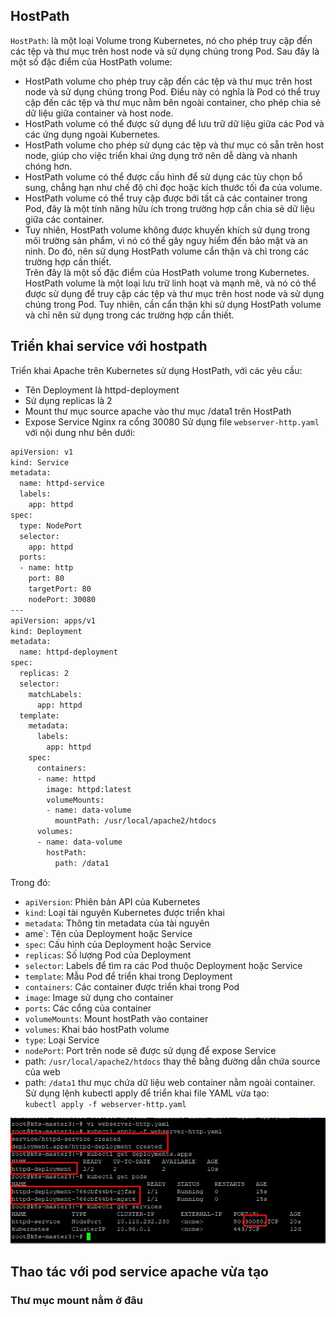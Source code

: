 ## HostPath
`HostPath`: là một loại Volume trong Kubernetes, nó cho phép truy cập đến các tệp và thư mục trên host node và sử dụng chúng trong Pod. Sau đây là một số đặc điểm của HostPath volume:  
- HostPath volume cho phép truy cập đến các tệp và thư mục trên host node và sử dụng chúng trong Pod. Điều này có nghĩa là Pod có thể truy cập đến các tệp và thư mục nằm bên ngoài container, cho phép chia sẻ dữ liệu giữa container và host node.  
- HostPath volume có thể được sử dụng để lưu trữ dữ liệu giữa các Pod và các ứng dụng ngoài Kubernetes.  
- HostPath volume cho phép sử dụng các tệp và thư mục có sẵn trên host node, giúp cho việc triển khai ứng dụng trở nên dễ dàng và nhanh chóng hơn.  
- HostPath volume có thể được cấu hình để sử dụng các tùy chọn bổ sung, chẳng hạn như chế độ chỉ đọc hoặc kích thước tối đa của volume.  
- HostPath volume có thể truy cập được bởi tất cả các container trong Pod, đây là một tính năng hữu ích trong trường hợp cần chia sẻ dữ liệu giữa các container.  
- Tuy nhiên, HostPath volume không được khuyến khích sử dụng trong môi trường sản phẩm, vì nó có thể gây nguy hiểm đến bảo mật và an ninh. Do đó, nên sử dụng HostPath volume cẩn thận và chỉ trong các trường hợp cần thiết.  
Trên đây là một số đặc điểm của HostPath volume trong Kubernetes. HostPath volume là một loại lưu trữ linh hoạt và mạnh mẽ, và nó có thể được sử dụng để truy cập các tệp và thư mục trên host node và sử dụng chúng trong Pod. Tuy nhiên, cần cẩn thận khi sử dụng HostPath volume và chỉ nên sử dụng trong các trường hợp cần thiết.  
## Triển khai service với hostpath
Triển khai Apache trên Kubernetes sử dụng HostPath, với các yêu cầu:
- Tên Deployment là httpd-deployment
- Sử dụng replicas là 2
- Mount thư mục source apache vào thư mục /data1 trên HostPath
- Expose Service Nginx ra cổng 30080
Sử dụng file `webserver-http.yaml` với nội dung như bên dưới:  
```sh
apiVersion: v1
kind: Service
metadata:
  name: httpd-service
  labels:
    app: httpd
spec:
  type: NodePort
  selector:
    app: httpd
  ports:
  - name: http
    port: 80
    targetPort: 80
    nodePort: 30080
---
apiVersion: apps/v1
kind: Deployment
metadata:
  name: httpd-deployment
spec:
  replicas: 2
  selector:
    matchLabels:
      app: httpd
  template:
    metadata:
      labels:
        app: httpd
    spec:
      containers:
      - name: httpd
        image: httpd:latest
        volumeMounts:
        - name: data-volume
          mountPath: /usr/local/apache2/htdocs
      volumes:
      - name: data-volume
        hostPath:
          path: /data1

```  
Trong đó:

- `apiVersion`: Phiên bản API của Kubernetes  
- `kind`: Loại tài nguyên Kubernetes được triển khai  
- `metadata`: Thông tin metadata của tài nguyên  
- ame`: Tên của Deployment hoặc Service  
- `spec`: Cấu hình của Deployment hoặc Service  
- `replicas`: Số lượng Pod của Deployment  
- `selector`: Labels để tìm ra các Pod thuộc Deployment hoặc Service  
- `template`: Mẫu Pod để triển khai trong Deployment  
- `containers`: Các container được triển khai trong Pod  
- `image`: Image sử dụng cho container  
- `ports`: Các cổng của container  
- `volumeMounts`: Mount hostPath vào container  
- `volumes`: Khai báo hostPath volume  
- `type`: Loại Service  
- `nodePort`: Port trên node sẽ được sử dụng để expose Service  
- path: `/usr/local/apache2/htdocs` thay thế bằng đường dẫn chứa source của web
-  path: `/data1` thư mục chứa dữ liệu web container nằm ngoài container.
Sử dụng lệnh kubectl apply để triển khai file YAML vừa tạo:  
`kubectl apply -f webserver-http.yaml`  

<img src="/images/hostpath2.jpg">  
     
## Thao tác với pod service apache vừa tạo
### Thư mục mount nằm ở đâu

